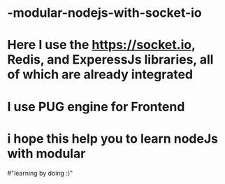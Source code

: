 # -modular-nodejs-with-socket-io

#  Here I use the https://socket.io, Redis, and ExperessJs libraries, all of which are already integrated
# I use PUG engine for Frontend

# i hope this help you to learn nodeJs with modular

#"learning by doing :)"
